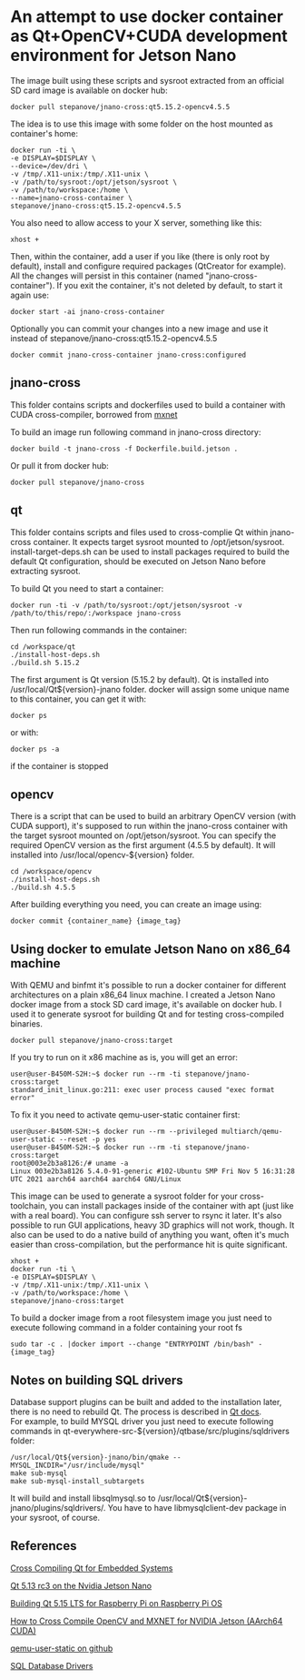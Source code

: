 # An attempt to use docker container as Qt+OpenCV+CUDA development environment for Jetson Nano

The image built using these scripts and sysroot extracted from an official SD card image is available on docker hub:
```
docker pull stepanove/jnano-cross:qt5.15.2-opencv4.5.5
```
The idea is to use this image with some folder on the host mounted as container's home:
```
docker run -ti \
-e DISPLAY=$DISPLAY \
--device=/dev/dri \
-v /tmp/.X11-unix:/tmp/.X11-unix \
-v /path/to/sysroot:/opt/jetson/sysroot \
-v /path/to/workspace:/home \
--name=jnano-cross-container \
stepanove/jnano-cross:qt5.15.2-opencv4.5.5
```
You also need to allow access to your X server, something like this:
```
xhost +
```
Then, within the container, add a user if you like (there is only root by default), install and configure required packages (QtCreator for example). All the changes will persist in this container (named "jnano-cross-container"). If you exit the container, it's not deleted by default, to start it again use:
```
docker start -ai jnano-cross-container
```

Optionally you can commit your changes into a new image and use it instead of stepanove/jnano-cross:qt5.15.2-opencv4.5.5
```
docker commit jnano-cross-container jnano-cross:configured
```

## jnano-cross
This folder contains scripts and dockerfiles used to build a container with CUDA cross-compiler, borrowed from [mxnet](https://github.com/apache/incubator-mxnet)

To build an image run following command in jnano-cross directory:
```
docker build -t jnano-cross -f Dockerfile.build.jetson .
```
Or pull it from docker hub:
```
docker pull stepanove/jnano-cross
```
## qt
This folder contains scripts and files used to cross-complie Qt within jnano-cross container. It expects target sysroot mounted to /opt/jetson/sysroot.
install-target-deps.sh can be used to install packages required to build the default Qt configuration, should be executed on Jetson Nano before extracting sysroot.


To build Qt you need to start a container:
```
docker run -ti -v /path/to/sysroot:/opt/jetson/sysroot -v /path/to/this/repo/:/workspace jnano-cross
```

Then run following commands in the container:
```
cd /workspace/qt 
./install-host-deps.sh
./build.sh 5.15.2
```
The first argument is Qt version (5.15.2 by default). Qt is installed into /usr/local/Qt${version}-jnano folder.
docker will assign some unique name to this container, you can get it with:
```
docker ps
```
or with:
```
docker ps -a
```
if the container is stopped

## opencv
There is a script that can be used to build an arbitrary OpenCV version (with CUDA support), it's supposed to run within the jnano-cross container with the target sysroot mounted on /opt/jetson/sysroot. You can specify the required OpenCV version as the first argument (4.5.5 by default). It will installed into /usr/local/opencv-${version} folder.

```
cd /workspace/opencv
./install-host-deps.sh
./build.sh 4.5.5

```
After building everything you need, you can create an image using:
```
docker commit {container_name} {image_tag}
```

## Using docker to emulate Jetson Nano on x86_64 machine
With QEMU and binfmt it's possible to run a docker container for different architectures on a plain x86_64 linux machine.
I created a Jetson Nano docker image from a stock SD card image, it's available on docker hub. I used it to generate sysroot for building Qt and for testing cross-compiled binaries.
```
docker pull stepanove/jnano-cross:target
```
If you try to run on it x86 machine as is, you will get an error:
```
user@user-B450M-S2H:~$ docker run --rm -ti stepanove/jnano-cross:target 
standard_init_linux.go:211: exec user process caused "exec format error"
```
To fix it you need to activate qemu-user-static container first:
```
user@user-B450M-S2H:~$ docker run --rm --privileged multiarch/qemu-user-static --reset -p yes
user@user-B450M-S2H:~$ docker run --rm -ti stepanove/jnano-cross:target 
root@003e2b3a8126:/# uname -a
Linux 003e2b3a8126 5.4.0-91-generic #102-Ubuntu SMP Fri Nov 5 16:31:28 UTC 2021 aarch64 aarch64 aarch64 GNU/Linux
```
This image can be used to generate a sysroot folder for your cross-toolchain, you can install packages inside of the container with apt (just like with a real board).
You can configure ssh server to rsync it later. It's also possible to run GUI applications, heavy 3D graphics will not work, though.
It also can be used to do a native build of anything you want, often it's much easier than cross-compilation, but the performance hit is quite significant.
```
xhost +
docker run -ti \
-e DISPLAY=$DISPLAY \
-v /tmp/.X11-unix:/tmp/.X11-unix \
-v /path/to/workspace:/home \
stepanove/jnano-cross:target
```
To build a docker image from a root filesystem image you just need to execute following command in a folder containing your root fs
```
sudo tar -c . |docker import --change "ENTRYPOINT /bin/bash" - {image_tag}
```

## Notes on building SQL drivers
Database support plugins can be built and added to the installation later, there is no need to rebuild Qt. The process is described in [Qt docs](https://doc.qt.io/qt-5/sql-driver.html).\
For example, to build MYSQL driver you just need to execute following commands in qt-everywhere-src-${version}/qtbase/src/plugins/sqldrivers folder:
```
/usr/local/Qt${version}-jnano/bin/qmake --  MYSQL_INCDIR="/usr/include/mysql"
make sub-mysql
make sub-mysql-install_subtargets
```
It will build and install libsqlmysql.so to /usr/local/Qt${version}-jnano/plugins/sqldrivers/. You have to have libmysqlclient-dev package in your sysroot, of course. 

## References

[Cross Compiling Qt for Embedded Systems](https://lifeofcode.net/)

[Qt 5.13 rc3 on the Nvidia Jetson Nano](https://chaos-reins.com/2019-06-19-jetson-nano/)

[Building Qt 5.15 LTS for Raspberry Pi on Raspberry Pi OS](https://www.tal.org/tutorials/building-qt-515-raspberry-pi)

[How to Cross Compile OpenCV and MXNET for NVIDIA Jetson (AArch64 CUDA)](https://medium.com/trueface-ai/how-to-cross-compile-opencv-and-mxnet-for-nvidia-jetson-aarch64-cuda-99d467958bce)

[qemu-user-static on github](https://github.com/multiarch/qemu-user-static)

[SQL Database Drivers](https://doc.qt.io/qt-5/sql-driver.html)

